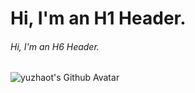# Hi, I'm an H1 Header.
###### Hi, I'm an H6 Header.

![yuzhaot's Github Avatar](https://github.com/user-attachments/assets/1c4e4e66-d378-4c7b-8322-3df6fe42759b)
